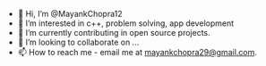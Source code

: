 - 👋 Hi, I’m @MayankChopra12
- 👀 I’m interested in c++, problem solving, app development
- 🌱 I’m currently contributing in open source projects.
- 💞️ I’m looking to collaborate on ...
- 📫 How to reach me - email me at mayankchopra29@gmail.com.

<!---
MayankChopra12/MayankChopra12 is a ✨ special ✨ repository because its `README.md` (this file) appears on your GitHub profile.
You can click the Preview link to take a look at your changes.
--->
